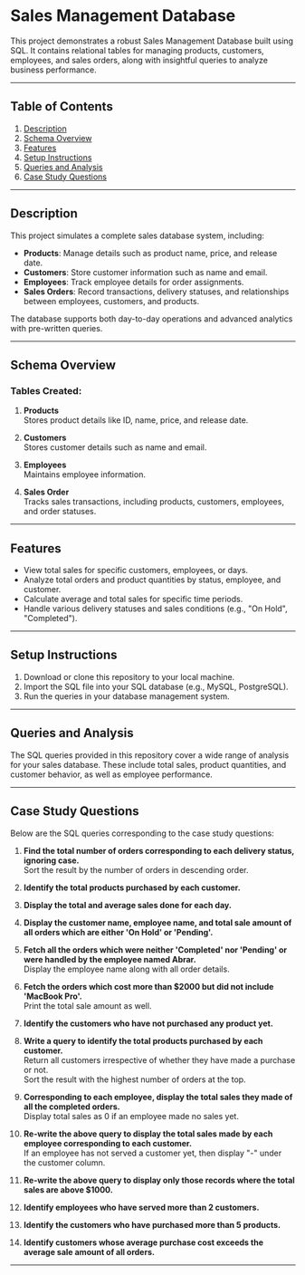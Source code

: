 # Sales Management Database

This project demonstrates a robust Sales Management Database built using SQL. It contains relational tables for managing products, customers, employees, and sales orders, along with insightful queries to analyze business performance.

---

## Table of Contents

1. [Description](#description)
2. [Schema Overview](#schema-overview)
3. [Features](#features)
4. [Setup Instructions](#setup-instructions)
5. [Queries and Analysis](#queries-and-analysis)
6. [Case Study Questions](#case-study-questions)

---

## Description

This project simulates a complete sales database system, including:
- **Products**: Manage details such as product name, price, and release date.
- **Customers**: Store customer information such as name and email.
- **Employees**: Track employee details for order assignments.
- **Sales Orders**: Record transactions, delivery statuses, and relationships between employees, customers, and products.

The database supports both day-to-day operations and advanced analytics with pre-written queries.

---

## Schema Overview

### Tables Created:

1. **Products**  
   Stores product details like ID, name, price, and release date.
   
2. **Customers**  
   Stores customer details such as name and email.
   
3. **Employees**  
   Maintains employee information.
   
4. **Sales Order**  
   Tracks sales transactions, including products, customers, employees, and order statuses.

---

## Features

- View total sales for specific customers, employees, or days.
- Analyze total orders and product quantities by status, employee, and customer.
- Calculate average and total sales for specific time periods.
- Handle various delivery statuses and sales conditions (e.g., "On Hold", "Completed").

---

## Setup Instructions

1. Download or clone this repository to your local machine.
2. Import the SQL file into your SQL database (e.g., MySQL, PostgreSQL).
3. Run the queries in your database management system.

---

## Queries and Analysis

The SQL queries provided in this repository cover a wide range of analysis for your sales database. These include total sales, product quantities, and customer behavior, as well as employee performance.

---

## Case Study Questions

Below are the SQL queries corresponding to the case study questions:

1. **Find the total number of orders corresponding to each delivery status, ignoring case.**  
   Sort the result by the number of orders in descending order.
   
2. **Identify the total products purchased by each customer.**

3. **Display the total and average sales done for each day.**

4. **Display the customer name, employee name, and total sale amount of all orders which are either 'On Hold' or 'Pending'.**

5. **Fetch all the orders which were neither 'Completed' nor 'Pending' or were handled by the employee named Abrar.**  
   Display the employee name along with all order details.

6. **Fetch the orders which cost more than $2000 but did not include 'MacBook Pro'.**  
   Print the total sale amount as well.

7. **Identify the customers who have not purchased any product yet.**

8. **Write a query to identify the total products purchased by each customer.**  
   Return all customers irrespective of whether they have made a purchase or not.  
   Sort the result with the highest number of orders at the top.

9. **Corresponding to each employee, display the total sales they made of all the completed orders.**  
   Display total sales as 0 if an employee made no sales yet.

10. **Re-write the above query to display the total sales made by each employee corresponding to each customer.**  
    If an employee has not served a customer yet, then display "-" under the customer column.

11. **Re-write the above query to display only those records where the total sales are above $1000.**

12. **Identify employees who have served more than 2 customers.**

13. **Identify the customers who have purchased more than 5 products.**

14. **Identify customers whose average purchase cost exceeds the average sale amount of all orders.**

---



